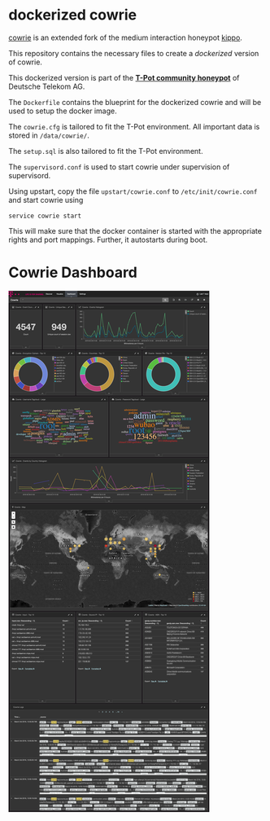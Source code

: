 # dockerized cowrie


[cowrie](http://www.micheloosterhof.com/cowrie/) is an extended fork of the medium interaction honeypot [kippo](https://github.com/desaster/kippo). 

This repository contains the necessary files to create a *dockerized* version of cowrie. 

This dockerized version is part of the **[T-Pot community honeypot](http://dtag-dev-sec.github.io/)** of Deutsche Telekom AG. 

The `Dockerfile` contains the blueprint for the dockerized cowrie and will be used to setup the docker image.  

The `cowrie.cfg` is tailored to fit the T-Pot environment. All important data is stored in `/data/cowrie/`.

The `setup.sql` is also tailored to fit the T-Pot environment. 

The `supervisord.conf` is used to start cowrie under supervision of supervisord. 

Using upstart, copy the file `upstart/cowrie.conf` to `/etc/init/cowrie.conf` and start cowrie using

    service cowrie start

This will make sure that the docker container is started with the appropriate rights and port mappings. Further, it autostarts during boot.

# Cowrie Dashboard

![Cowrie Dashboard](doc/dashboard.png)
